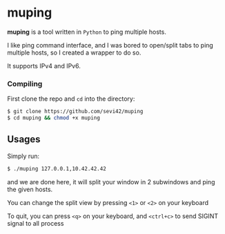 # muping

__muping__ is a tool written in `Python` to ping multiple hosts.

I like ping command interface, and I was bored to open/split tabs to ping multiple hosts, so I created a wrapper to do so.

It supports IPv4 and IPv6.

### Compiling

First clone the repo and `cd` into the directory:

```bash
$ git clone https://github.com/sevi42/muping 
$ cd muping && chmod +x muping
```

## Usages

Simply run:

```bash
$ ./muping 127.0.0.1,10.42.42.42
```

and we are done here, it will split your window in 2 subwindows and ping the given hosts.

You can change the split view by pressing `<1>` or `<2>` on your keyboard

To quit, you can press `<q>` on your keyboard, and `<ctrl+c>` to send SIGINT signal to all process

